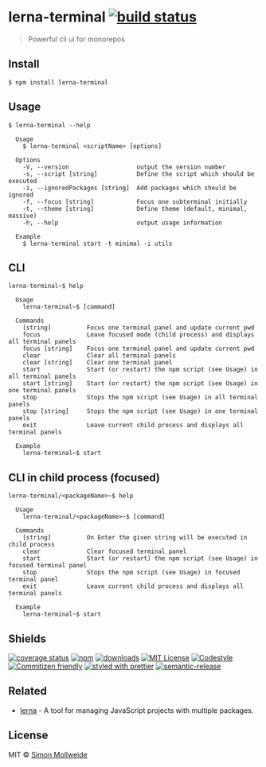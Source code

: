 # lerna-terminal [![build status](https://img.shields.io/travis/smollweide/lerna-terminal/master.svg)](https://travis-ci.org/smollweide/lerna-terminal)

> Powerful cli ui for monorepos

## Install

```
$ npm install lerna-terminal
```

## Usage

```
$ lerna-terminal --help

  Usage
    $ lerna-terminal <scriptName> [options]

  Options
    -V, --version                   output the version number
    -s, --script [string]           Define the script which should be executed
    -i, --ignoredPackages [string]  Add packages which should be ignored
    -f, --focus [string]            Focus one subterminal initially
    -t, --theme [string]            Define theme (default, minimal, massive)
    -h, --help                      output usage information

  Example
    $ lerna-terminal start -t minimal -i utils
```

## CLI

```
lerna-terminal~$ help

  Usage
    lerna-terminal~$ [command]

  Commands
    [string]          Focus one terminal panel and update current pwd
    focus             Leave focused mode (child process) and displays all terminal panels
    focus [string]    Focus one terminal panel and update current pwd
    clear             Clear all terminal panels
    clear [string]    Clear one terminal panel
    start             Start (or restart) the npm script (see Usage) in all terminal panels
    start [string]    Start (or restart) the npm script (see Usage) in one terminal panels
    stop              Stops the npm script (see Usage) in all terminal panels
    stop [string]     Stops the npm script (see Usage) in one terminal panels
    exit              Leave current child process and displays all terminal panels

  Example
    lerna-terminal~$ start
```

## CLI in child process (focused)

```
lerna-terminal/<packageName>~$ help

  Usage
    lerna-terminal/<packageName>~$ [command]

  Commands
    [string]          On Enter the given string will be executed in child process
    clear             Clear focused terminal panel
    start             Start (or restart) the npm script (see Usage) in focused terminal panel
    stop              Stops the npm script (see Usage) in focused terminal panel
    exit              Leave current child process and displays all terminal panels

  Example
    lerna-terminal~$ start
```

## Shields
[![coverage status](https://coveralls.io/repos/github/smollweide/lerna-terminal/badge.svg?branch=master)](https://coveralls.io/github/smollweide/lerna-terminal?branch=master)
[![npm](https://img.shields.io/npm/v/lerna-terminal.svg)](http://npm.im/lerna-terminal)
[![downloads](https://img.shields.io/npm/dm/lerna-terminal.svg)](https://npm-stat.com/charts.html?package=lerna-terminal)
[![MIT License](https://img.shields.io/npm/l/lerna-terminal.svg)](http://opensource.org/licenses/MIT)
[![Codestyle](https://img.shields.io/badge/codestyle-namics-green.svg)](https://github.com/namics/eslint-config-namics)
[![Commitizen friendly](https://img.shields.io/badge/commitizen-friendly-brightgreen.svg)](http://commitizen.github.io/cz-cli/)
[![styled with prettier](https://img.shields.io/badge/styled_with-prettier-ff69b4.svg)](https://github.com/prettier/prettier)
[![semantic-release](https://img.shields.io/badge/%20%20%F0%9F%93%A6%F0%9F%9A%80-semantic--release-e10079.svg)](https://github.com/semantic-release/semantic-release)

## Related

- [lerna](https://github.com/lerna/lerna) - A tool for managing JavaScript projects with multiple packages.

## License

MIT © [Simon Mollweide](https://github.com/smollweide)
